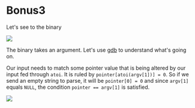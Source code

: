 # Bonus3

Let's see to the binary

![](/Users/a19523132/school/Rainfall/bonus3/Ressources/img/bonus3_launch.png)

The binary takes an argument. Let's use [gdb](Ressources/gdb.md) to understand what's going on.

Our input needs to match some pointer value that is being altered by our input fed through `atoi`. 
It is ruled by `pointer[atoi(argv[1])] = 0`. So if we send an empty string to parse, 
it will be `pointer[0] = 0` and since `argv[1]` equals `NULL`, the condition `pointer == argv[1]` is satisfied.

![](/Users/a19523132/school/Rainfall/bonus3/Ressources/img/end.png)
